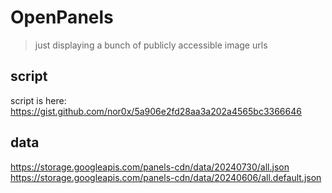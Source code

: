 # OpenPanels
> just displaying a bunch of publicly accessible image urls


## script
script is here:
https://gist.github.com/nor0x/5a906e2fd28aa3a202a4565bc3366646


## data
https://storage.googleapis.com/panels-cdn/data/20240730/all.json
https://storage.googleapis.com/panels-cdn/data/20240606/all.default.json
